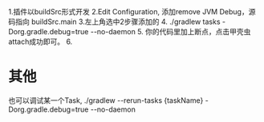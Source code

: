 1.插件以buildSrc形式开发
2.Edit Configuration, 添加remove JVM Debug，源码指向 buildSrc.main
3.左上角选中2步骤添加的
4. ./gradlew tasks -Dorg.gradle.debug=true --no-daemon
5. 你的代码里加上断点，点击甲壳虫attach成功即可。
6. 
# 其他
也可以调试某一个Task, ./gradlew --rerun-tasks {taskName} -Dorg.gradle.debug=true --no-daemon